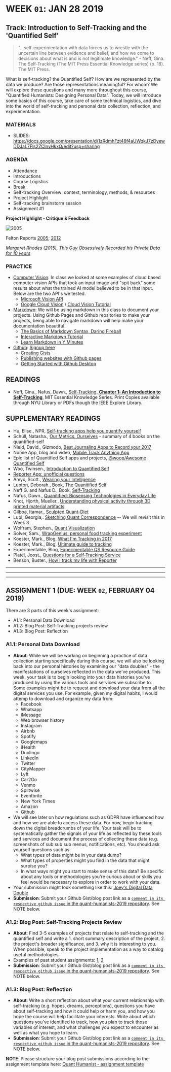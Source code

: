 # WEEK `01`: JAN 28 2019
## Track: Introduction to Self-Tracking and the 'Quantified Self' 

> "...self-experimentation with data forces us to wrestle with the uncertain line between evidence and belief, and how we come to decisions about what is and is not legitimate knowledge." - Neff, Gina. The Self-Tracking (The MIT Press Essential Knowledge series) (p. 18). The MIT Press. 

What is self-tracking? the Quantified Self? How are we represented by the data we produce? Are those representations meaningful? For whom? We will explore these questions and many more throughout this course, "Quantified Humanists: Designing Personal Data". Today, we will introduce some basics of this course, take care of some technical logistics, and dive into the world of self-tracking and personal data collection, reflection, and experimentation.


### MATERIALS
- SLIDES: https://docs.google.com/presentation/d/1zRdmhFzt48f4aUWqkJ7zDyewDDJaL7Fls2ZCInvHkxQ/edit?usp=sharing

### AGENDA
- Attendance
- Introductions
- Course Logistics
- Break
- Self-tracking Overview: context, terminology, methods, & resources
- Project Highlight
- Self-tracking brainstorm session
- Assignment #1

**Project Highlight - Critique & Feedback**

![2005](https://i.imgur.com/7DNBVt1.jpg)

Felton Reports [2005](http://feltron.com/FAR05.html); [2012](http://feltron.com/FAR12.html) 

_Margaret Rhodes (2015), [This Guy Obsessively Recorded his Private Data for 10 years](https://www.wired.com/2015/10/nicholas-felton-obsessively-recorded-his-private-data-for-10-years/)_


### PRACTICE

- [Computer Vision](https://en.wikipedia.org/wiki/Computer_vision): In class we looked at some examples of cloud based computer vision APIs that took an input image and "spit back" some results about what the trained AI model believed to be in that input. Below are the two API's we tested. 
    - [Microsoft Vision API](https://azure.microsoft.com/en-us/services/cognitive-services/computer-vision/)
    - [Google Cloud Vision](https://cloud.google.com/vision/) / [Cloud Vision Tutorial](https://codelabs.developers.google.com/codelabs/cloud-vision-intro/index.html#0)
- [Markdown](https://en.wikipedia.org/wiki/Markdown): We will be using markdown in this class to document your projects. Using Github Pages and Github repsitories to make your projects, being able to navigate markdown will help make your documentation beautiful.
    - [The Basics of Markdown Syntax, Daring Fireball](http://daringfireball.net/projects/markdown/basics)
    - [Interactive Markdown Tutorial](https://www.markdowntutorial.com/)
    - [Learn Markdown in Y Minutes](https://learnxinyminutes.com/docs/markdown/)
- [Github](https://github.com/): [Signup here](https://help.github.com/articles/signing-up-for-a-new-github-account/)
    - [Creating Gists](https://help.github.com/articles/creating-gists/)    
    - [Publishing websites with Github pages](https://pages.github.com/)
    - [Getting Started with Github Desktop](https://help.github.com/desktop-classic/guides/getting-started/)

## READINGS

- Neff, Gina., Nafus, Dawn., [Self-Tracking, **Chapter 1: An Introduction to Self-Tracking**](https://ieeexplore-ieee-org.proxy.library.nyu.edu/book/7580017?bknumber=7580017), MIT Essential Knowledge Series. Print Copies available through NYU Library or PDFs though the IEEE Explore Library. 

## SUPPLEMENTARY READINGS

- Hu, Elise., NPR, [Self-tracking apps help you quantify yourself](https://www.npr.org/sections/alltechconsidered/2013/03/12/174058272/self-tracking-apps-to-help-you-quantify-yourself)
- Schüll, Natasha., [Our Metrics, Ourselves](http://www.publicbooks.org/our-metrics-ourselves/) - summary of 4 books on the quantified-self
- Nield, David., Gizmodo, [Best Journaling Apps to Record your 2017](https://fieldguide.gizmodo.com/the-best-journaling-apps-to-record-your-2017-memories-1790359047)
- Nomie App, blog and video, [Mobile Track Anything App](https://www.huffingtonpost.com/matt-hunckler/mobile-trackanything-app-_b_11210632.html)
- Epic list of Quantified Self apps and projects, [@woop/Awesome Quantified Self](https://github.com/woop/awesome-quantified-self)
- Woo, Twinsen., [Introduction to Quantified Self](https://medium.com/@twinsenwu/introduction-to-quantified-self-8d263a36fd22)
- [Reporter App: unofficial questions](http://reporter-app-survey-questions.tumblr.com/)
- Amyx, Scott., [Wearing your Intelligence](https://www.wired.com/insights/2014/12/wearing-your-intelligence/)
- Lupton, Deborah., Book,  [The Quanitified Self](https://books.google.nl/books/about/The_Quantified_Self.html?id=nUwKDQAAQBAJ&redir_esc=y)
- Neff G. and Nafus D., Book, [Self-Tracking](https://mitpress.mit.edu/books/self-tracking)
- Nafus, Dawn., [Quanitified: Biosensing Technologies in Everyday Life](https://mitpress.mit.edu/books/quantified)
- Knot, Hjorth, Mueller., [Understanding physical activity through 3D printed material artifacts](https://dl.acm.org/citation.cfm?id=2557144)
-  Gilboa, Itamar., [Sculpted Quant-Diet](https://www.wired.com/2015/07/artist-sculpted-everything-ate-year/)
- Lupi, Georgia,. [Sketching Quant Correspondence](http://www.dear-data.com/theproject) -- We will revisit this in Week 3
- Wolfram, Stephen., [Quant Visualization](http://blog.stephenwolfram.com/2012/03/the-personal-analytics-of-my-life/)
- Solver, Sam., [WrapGenius: personal food tracking experiment](http://www.wrapgenius.me/)
- Koester, Mark., Blog, [What I'm Tracking in 2017](http://www.markwk.com/2017/01/what-I-am-tracking-in-2017.html)
- Koester, Mark., Blog, [Ultimate guide to tracking](http://www.markwk.com/tracking-tools.html)
- Experimentable, Blog, [Experimentable QS Resource Guide](http://experimentable.com/qs-guide/)
- Platel, Joost., [Questions for a Self-Tracking Service](http://quantifiedself.com/2011/06/questions-for-a-self-tracking-service/)
- Benson, Buster., [How I track my life with Reporter](https://medium.com/@buster/how-i-track-my-life-7da6f22b8e2c)


*** 
***
***

## ASSIGNMENT 1 (DUE: WEEK `02`, FEBRUARY 04 2019)

There are 3 parts of this week's assignment:
- A1.1: Personal Data Download
- A1.2: Blog Post: Self-Tracking projects review
- A1.3: Blog Post: Reflection 


### A1.1: Personal Data Download 
- **About**:  While we will be working on beginning a practice of data collection starting specifically during this course, we will also be looking back into our personal histories by examining our "data doubles" - the manifestations of ourselves reflected in the data we've produced. This week, your task is to begin looking into your data histories you've produced by using the various tools and services we subscribe to. Some examples might be to request and download your data from all the digital services you use. For example, given my digital habits, I would attemp to download and organize my data from:
    + Facebook
    + Whatsapp
    + iMessage
    + Web browser history 
    + Instagram
    + Airbnb
    + Spotify
    + Googlemaps
    + iHealth
    + Duolingo
    + LinkedIn
    + Twitter
    + CityMapper
    + Lyft
    + Car2Go
    + Venmo
    + Splitwise
    + Eventbrite
    + New York Times
    + Amazon
    + Github
- We will see later on how regulations such as GDPR have influenced how and how we are able to access these data. For now, begin tracking down the digital breadcrumbs of your life. Your task will be to systematically gather the signals of your life as reflected by these tools and services and document the process of collecting these data (e.g. screenshots of sub sub sub menus, notifications, etc). You should ask yourself questions such as:
    + What types of data might be in your data dump?
    + What types of properties might you find in the data that might surpise you?
    + In what ways might you start to make sense of this data? Be specific about any tools or methodologies you're curious about or skills you feel would be necessary to explore in order to work with your data.
- Your submission might look something like this: [Joey's Digital Data Double](/assignments/joeyklee/a1_1-data-double.md)
- **Submission**: Submit your Github Gist/blog post link as a [`comment in its respective github issue` in the quant-humanists-2019 repository](https://github.com/joeyklee/quant-humanists-2019/issues). See NOTE below.


### A1.2: Blog Post: Self-Tracking Projects Review
- **About**: Find 3-5 examples of projects that relate to self-tracking and the quantified self and write a 1. short summary description of the project, 2. the project's broader significance, and 3. why it is interesting to you. When possible, speak to the project implementation as a way to catalog useful methodologies. 
- Examples of past student assignments: [1](https://gist.github.com/mengzhenxiao/1b69b0ccda3ee8c3d2efb37e703c4d55), [2](https://gist.github.com/chloemar10/6b1006f1489e3e10d1564f98d7dab7ee) 
- **Submission**: Submit your Github Gist/blog post link as a [`comment in its respective github issue` in the quant-humanists-2019 repository](https://github.com/joeyklee/quant-humanists-2019/issues). See NOTE below.

### A1.3: Blog Post: Reflection
- **About**:  Write a short reflection about what your current relationship with self-tracking (e.g. hopes, dreams, perceptions), questions you have about self-tracking and how it could help or harm you, and how you hope the course will help facilitate your interests. Write about which questions you've identified to track, how you plan to track those variables of interest, and what challenges you expect to encounter as well as what you hope to learn. 
- **Submission**: Submit your Github Gist/blog post link as a [`comment in its respective github issue` in the quant-humanists-2019 repository](https://github.com/joeyklee/quant-humanists-2019/issues). See NOTE below.

**NOTE**: Please structure your blog post submissions according to the assignment template here: [Quant Humanist - assignment template](https://github.com/joeyklee/quant-humanists-2019/blob/master/_templates/assignment-submission-template.md) 

